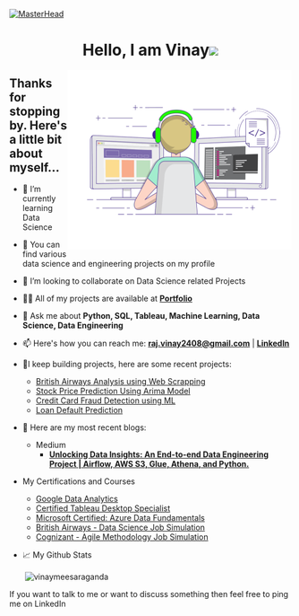 [![MasterHead](https://uwo.ca/sci/datascience/img/Placeholders/Data%20Science%20Slide.jpg)](https://vinaymeesaraganda.github.io/)
<h1 align="center">Hello, I am Vinay<img src="https://media.giphy.com/media/hvRJCLFzcasrR4ia7z/giphy.gif" width="25px"></h1>

<img align="right" alt="GIF" src="https://github.com/graviteja28/graviteja28/blob/main/coding-freak.gif?raw=true" width="400" height="320" style="max-width:100%;">

## Thanks for stopping by. Here's a little bit about myself...

- 🌱 I’m currently learning Data Science
- 🤘 You can find various data science and engineering projects on my profile
- 👯 I’m looking to collaborate on Data Science related Projects
- 👨‍💻 All of my projects are available at **[Portfolio](https://vinaymeesaraganda.github.io/)**
- 💬 Ask me about **Python, SQL, Tableau, Machine Learning, Data Science, Data Engineering**
- 📫 Here's how you can reach me:  **raj.vinay2408@gmail.com** | **[LinkedIn](https://www.linkedin.com/in/vinaykiranraju/)**
- 🤘I keep building projects, here are some recent projects:
  - [British Airways Analysis using Web Scrapping](https://github.com/VinayMeesaraganda/Python-Projects/tree/main/British%20Airways%20Analysis%20-%20Web%20Scrapping)
  - [Stock Price Prediction Using Arima Model](https://github.com/VinayMeesaraganda/Python-Projects/tree/main/Stock%20Price%20Prediction%20using%20ARIMA)
  - [Credit Card Fraud Detection using ML](https://github.com/VinayMeesaraganda/Python-Projects/tree/main/Credit%20card%20Fraud%20Detection)
  - [Loan Default Prediction](https://github.com/VinayMeesaraganda/CS668_Capstone_Project)
- 📝 Here are my most recent blogs:
   - Medium
     - **[Unlocking Data Insights: An End-to-end Data Engineering Project | Airflow, AWS S3, Glue, Athena, and Python.](https://medium.com/@raj.vinay2408/end-to-end-data-engineering-project-using-airflow-and-aws-s3-91fa0cddd31c)**
- My Certifications and Courses
  - [Google Data Analytics](https://www.coursera.org/account/accomplishments/professional-cert/G9VZDMJLYPRT)
  - [Certified Tableau Desktop Specialist](https://www.credly.com/badges/23abb4fa-922c-419e-adff-eacdf98b3242/public_url)
  - [Microsoft Certified: Azure Data Fundamentals](https://www.credly.com/badges/661054d0-a7f8-41fc-8d88-712a9ff91eb7/linked_in?t=rt0uf4)
  - [British Airways - Data Science Job Simulation](https://forage-uploads-prod.s3.amazonaws.com/completion-certificates/British%20Airways/NjynCWzGSaWXQCxSX_British%20Airways_ptr9y3XYXj6BMRE3B_1686144179185_completion_certificate.pdf)
  - [Cognizant - Agile Methodology Job Simulation](https://forage-uploads-prod.s3.amazonaws.com/completion-certificates/Cognizant/ZZswQd6xGydd758vz_Cognizant_ptr9y3XYXj6BMRE3B_1687536399727_completion_certificate.pdf)

- 📈 My Github Stats
  <p>&nbsp;<img align="center" src="https://github-readme-stats.vercel.app/api?username=vinaymeesaraganda&show_icons=true&locale=en" alt="vinaymeesaraganda" /></p>
If you want to talk to me or want to discuss something then feel free to ping me on LinkedIn
  
